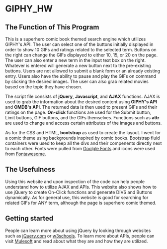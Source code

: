 # GIPHY_HW

## The Function of This Program
This is a superhero comic book themed search engine which utilizes GIPHY's API. The user can select one of the buttons initially displayed in order to show 10 GIFs and ratings related to the selected term. Buttons on the right can change the GIFs displayed to either 10, 15, or 20 on the page. The user can also enter a new term in the input text box on the right. Whatever is entered will generate a new button next to the pre-existing buttons. Users are not allowed to submit a blank form or an already existing entry. Users also have the ability to pause and play the GIFs on command by clicking the desired images. The user can also grab related movies based on the topic they have chosen.

The script file consists of **jQuery**, **Javascript**, and **AJAX** functions. AJAX is used to grab the information about the desired content using **GIPHY's API** and **OMDB's API**. The returned data is then used to present GIFs and their ratings on the page. **On-click** functions are used for the Submit button, Limit buttons, GIF buttons, and the GIFs themselves. Functions such as **attr** are used to change and access certain attributes of the images and buttons.  

As for the CSS and HTML, **bootstrap** as used to create the layout. I went for a comic theme using backgrounds inspired by comic books. Bootstrap fluid containers were used to keep all the divs and their compenents directly next to each other. Fonts were pulled from [Goolgle Fonts](fonts.google.com) and icons were used from [Fontawesome](fontawesome.com).


## The Usefulness
Using this website and upon inspection of the code can help people understand how to utilize AJAX and APIs. This website also shows how to use jQuery to create On-Click functions and generate DIVS and Buttons dynamically. As for general use, this website is good for searching for related GIFs for ANY term, although the page is superhero comic themed.


## Getting started
People can learn more about using jQuery by looking through websites such as [jQuery.com](https://www.jquery.com/) or [w3schools](https://www.w3schools.com/jquery/default.asp). To learn more about APIs, people can visit [Mulesoft](https://www.mulesoft.com/resources/api/what-is-an-api) and read about what they are and how they are utilized.